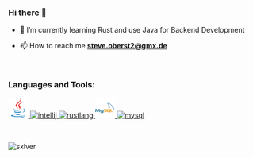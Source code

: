 ### Hi there 👋

- 🌱 I’m currently learning Rust and use Java for Backend Development 

- 📫 How to reach me **steve.oberst2@gmx.de**
<br>
<h3 align="left">Languages and Tools:</h3>
<p align="left"> 
      </a> <a href="https://www.java.com" target="_blank" rel="noreferrer"> <img
      src="https://raw.githubusercontent.com/devicons/devicon/master/icons/java/java-original.svg" alt="java" width="40"
    rel="noreferrer">  </a> <a href="https://www.jetbrains.com/idea/" target="_blank" rel="noreferrer"> <img
      src="https://brandslogos.com/wp-content/uploads/images/intellij-idea-logo.png" alt="intellij" width="40"
    rel="noreferrer">  </a> <a href="https://www.rust-lang.org/" target="_blank" rel="noreferrer"> <img
      src="https://www.rust-lang.org/logos/rust-logo-128x128-blk.png" alt="rustlang" width="40"
    rel="noreferrer">  </a> <a href="https://www.mysql.com/" target="_blank" rel="noreferrer"> <img
      src="https://raw.githubusercontent.com/devicons/devicon/master/icons/mysql/mysql-original-wordmark.svg"
      alt="mysql" width="40" height="40" /> </a> <a href="https://www.mysql.com/" target="_blank" rel="noreferrer"> <img
      src="https://i.imgur.com/NZDfkj7.png"
      alt="mysql" width="40" height="40" /> </a> </p>
<br>
<p><img align="center" src="https://github-readme-streak-stats.herokuapp.com/?user=sxlver&theme=dark&background=0d1117&date_format=M%20j%5B%2C%20Y%5D" alt="sxlver" /></p>
<!--
**Sxlver/Sxlver** is a ✨ _special_ ✨ repository because its `README.md` (this file) appears on your GitHub profile.

Here are some ideas to get you started:

- 🔭 I’m currently working on ...
- 🌱 I’m currently learning ...
- 👯 I’m looking to collaborate on ...
- 🤔 I’m looking for help with ...
- 💬 Ask me about ...
- 📫 How to reach me: ...
- 😄 Pronouns: ...
- ⚡ Fun fact: ...
-->
